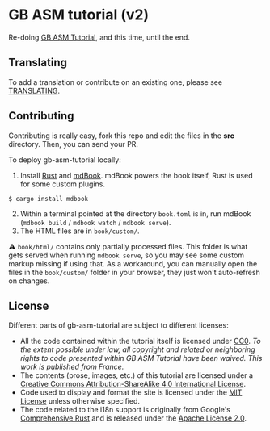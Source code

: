 # GB ASM tutorial (v2)

Re-doing [GB ASM Tutorial](https://github.com/ISSOtm/gb-asm-tutorial-old), and this time, until the end.

## Translating

To add a translation or contribute on an existing one, please see [TRANSLATING](TRANSLATING.md).

## Contributing 

Contributing is really easy, fork this repo and edit the files in the **src** directory. Then, you can send your PR.

To deploy gb-asm-tutorial locally:

1. Install [Rust](https://www.rust-lang.org/tools/install) and [mdBook](https://github.com/rust-lang/mdBook#readme).
  mdBook powers the book itself, Rust is used for some custom plugins.
  ```
  $ cargo install mdbook
  ```
2. Within a terminal pointed at the directory `book.toml` is in, run mdBook (`mdbook build` / `mdbook watch` / `mdbook serve`).
3. The HTML files are in `book/custom/`.

  ⚠️ `book/html/` contains only partially processed files.
  This folder is what gets served when running `mdbook serve`, so you may see some custom markup missing if using that.
  As a workaround, you can manually open the files in the `book/custom/` folder in your browser, they just won't auto-refresh on changes.

## License

Different parts of gb-asm-tutorial are subject to different licenses:

- All the code contained within the tutorial itself is licensed under <a rel="license" href="http://creativecommons.org/publicdomain/zero/1.0/">CC0</a>. *To the extent possible under law, all copyright and related or neighboring rights to code presented within GB ASM Tutorial have been waived. This work is published from France.*
- The contents (prose, images, etc.) of this tutorial are licensed under a <a rel="license" href="http://creativecommons.org/licenses/by-sa/4.0/">Creative Commons Attribution-ShareAlike 4.0 International License</a>.
- Code used to display and format the site is licensed under the [MIT License](https://github.com/gbdev/gb-asm-tutorial/blob/master/LICENSE) unless otherwise specified.
- The code related to the i18n support is originally from Google's [Comprehensive Rust](https://github.com/google/comprehensive-rust) and is released under the [Apache License 2.0](https://github.com/gbdev/gb-asm-tutorial/blob/master/i18n-helpers/LICENSE).


